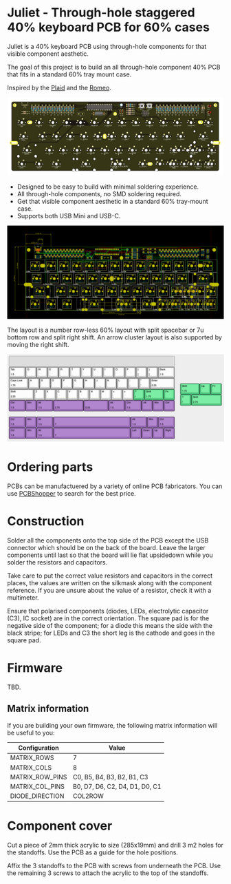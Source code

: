 # Juliet - Through-hole staggered 40% keyboard PCB for 60% cases

Juliet is a 40% keyboard PCB using through-hole components for that visible component aesthetic.

The goal of this project is to build an all through-hole component 40% PCB that fits in a standard 60% tray mount case.

Inspired by the [Plaid](https://github.com/hsgw/plaid) and the [Romeo](https://github.com/coseyfannitutti/romeo).

![PCB render](images/pcb-render.jpg)

* Designed to be easy to build with minimal soldering experience.
* All through-hole components, no SMD soldering required.
* Get that visible component aesthetic in a standard 60% tray-mount case.
* Supports both USB Mini and USB-C.

![PCB design](images/pcb-design.png)

The layout is a number row-less 60% layout with split spacebar or 7u bottom row and split right shift. An arrow cluster layout is also supported by moving the right shift.

![Supported layouts](images/layouts.png)

# Ordering parts

PCBs can be manufactuered by a variety of online PCB fabricators. You can use [PCBShopper](https://pcbshopper.com/) to search for the best price.

# Construction

Solder all the components onto the top side of the PCB except the USB connector which should be on the back of the board. Leave the larger components until last so that the board will lie flat upsidedown while you solder the resistors and capacitors.

Take care to put the correct value resistors and capacitors in the correct places, the values are written on the silkmask along with the component reference. If you are unsure about the value of a resistor, check it with a multimeter.

Ensure that polarised components (diodes, LEDs, electrolytic capacitor (C3), IC socket) are in the correct orientation. The square pad is for the negative side of the component; for a diode this means the side with the black stripe; for LEDs and C3 the short leg is the cathode and goes in the square pad.

# Firmware

TBD.

## Matrix information

If you are building your own firmware, the following matrix information will be useful to you:

| Configuration   | Value                                  |
|-----------------|----------------------------------------|
| MATRIX_ROWS     | 7                                      |
| MATRIX_COLS     | 8                                      |
| MATRIX_ROW_PINS | C0, B5, B4, B3, B2, B1, C3             |
| MATRIX_COL_PINS | B0, D7, D6, C2, D4, D1, D0, C1         |
| DIODE_DIRECTION | COL2ROW                                |

# Component cover

Cut a piece of 2mm thick acrylic to size (285x19mm) and drill 3 m2 holes for the standoffs. Use the PCB as a guide for the hole positions.

Affix the 3 standoffs to the PCB with screws from underneath the PCB. Use the remaining 3 screws to attach the acrylic to the top of the standoffs.

